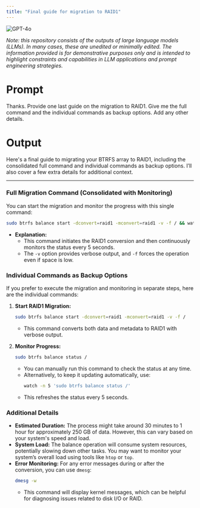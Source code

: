 ```yaml
---
title: "Final guide for migration to RAID1"
---
```

![GPT-4o](https://img.shields.io/badge/GPT--4o-3333FF?style=for-the-badge&logo=openai&logoColor=white)



*Note: this repository consists of the outputs of large language models (LLMs). In many cases, these are unedited or minimally edited. The information provided is for demonstrative purposes only and is intended to highlight constraints and capabilities in LLM applications and prompt engineering strategies.*


# Prompt

Thanks. Provide one last guide on the migration to RAID1. Give me the full command and the individual commands as backup options. Add any other details. 

# Output

Here's a final guide to migrating your BTRFS array to RAID1, including the consolidated full command and individual commands as backup options. I’ll also cover a few extra details for additional context.

---

### Full Migration Command (Consolidated with Monitoring)
You can start the migration and monitor the progress with this single command:

```bash
sudo btrfs balance start -dconvert=raid1 -mconvert=raid1 -v -f / && watch -n 5 'sudo btrfs balance status /'
```

- **Explanation:**
  - This command initiates the RAID1 conversion and then continuously monitors the status every 5 seconds.
  - The `-v` option provides verbose output, and `-f` forces the operation even if space is low.

### Individual Commands as Backup Options
If you prefer to execute the migration and monitoring in separate steps, here are the individual commands:

1. **Start RAID1 Migration:**
   ```bash
   sudo btrfs balance start -dconvert=raid1 -mconvert=raid1 -v -f /
   ```
   - This command converts both data and metadata to RAID1 with verbose output.
  
2. **Monitor Progress:**
   ```bash
   sudo btrfs balance status /
   ```
   - You can manually run this command to check the status at any time.
   - Alternatively, to keep it updating automatically, use:
     ```bash
     watch -n 5 'sudo btrfs balance status /'
     ```
   - This refreshes the status every 5 seconds.

### Additional Details
- **Estimated Duration:** The process might take around 30 minutes to 1 hour for approximately 250 GB of data. However, this can vary based on your system's speed and load.
- **System Load:** The balance operation will consume system resources, potentially slowing down other tasks. You may want to monitor your system’s overall load using tools like `htop` or `top`.
- **Error Monitoring:** For any error messages during or after the conversion, you can use `dmesg`:
  ```bash
  dmesg -w
  ```
  - This command will display kernel messages, which can be helpful for diagnosing issues related to disk I/O or RAID.

 